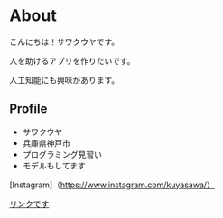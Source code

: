 # <a name="header-1-8f7f4c1ce7a4f933663d10543562b096"></a> About
こんにちは！サワクウヤです。

人を助けるアプリを作りたいです。

人工知能にも興味があります。

## <a name="header-2-cce99c598cfdb9773ab041d54c3d973a"></a> Profile
- サワクウヤ
- 兵庫県神戸市
- プログラミング見習い
- モデルもしてます

[Instagram]（https://www.instagram.com/kuyasawa/）

[リンクです](https://nnn.ed.nico)
